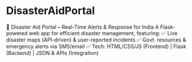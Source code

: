 # DisasterAidPortal
🚀 Disaster Aid Portal – Real-Time Alerts &amp; Response for India  A Flask-powered web app for efficient disaster management, featuring: ✅ Live disaster maps (API-driven) &amp; user-reported incidents ✅ Govt. resources &amp; emergency alerts via SMS/email ✅ Tech: HTML/CSS/JS (Frontend) | Flask (Backend) | JSON &amp; APIs (Integration) 
